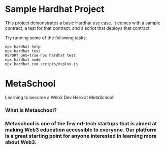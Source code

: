 # Sample Hardhat Project

This project demonstrates a basic Hardhat use case. It comes with a sample contract, a test for that contract, and a script that deploys that contract.

Try running some of the following tasks:

```shell
npx hardhat help
npx hardhat test
REPORT_GAS=true npx hardhat test
npx hardhat node
npx hardhat run scripts/deploy.js
```

# MetaSchool
Learning to become a Web3 Dev Hero at MetaSchool!

<h3>What is Metaschool?<h3>

<b>Metaschool is one of the few ed-tech startups that is aimed at making Web3 education accessible to everyone. Our platform is a great starting point for anyone interested in learning more about Web3.</b>
